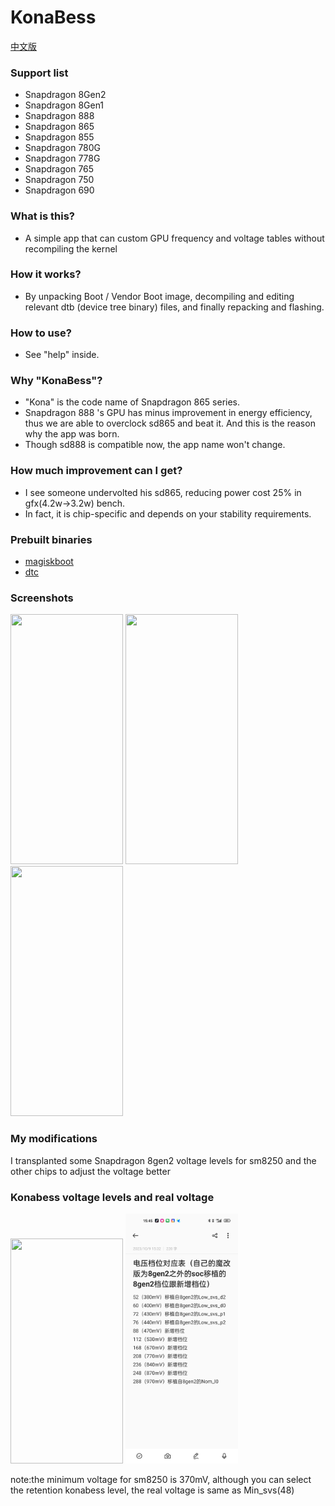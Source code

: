 # KonaBess

[中文版](https://github.com/AirStewart350/KonaBess/blob/master/README_zh-CN.md)
### Support list
* Snapdragon 8Gen2
* Snapdragon 8Gen1
* Snapdragon 888
* Snapdragon 865
* Snapdragon 855
* Snapdragon 780G
* Snapdragon 778G
* Snapdragon 765
* Snapdragon 750
* Snapdragon 690

### What is this?

- A simple app that can custom GPU frequency and voltage tables without recompiling the kernel

### How it works?

- By unpacking Boot / Vendor Boot image, decompiling and editing relevant dtb (device tree binary) files, and finally repacking and flashing.

### How to use?

- See "help" inside.

### Why "KonaBess"?

- "Kona" is the code name of Snapdragon 865 series.
- Snapdragon 888 's GPU has minus improvement in energy efficiency, thus we are able to overclock sd865 and beat it. And this is the reason why the app was born.
- Though sd888 is compatible now, the app name won't change.

### How much improvement can I get?

- I see someone undervolted his sd865, reducing power cost 25% in gfx(4.2w->3.2w) bench.
- In fact, it is chip-specific and depends on your stability requirements.

### Prebuilt binaries

- [magiskboot](https://github.com/topjohnwu/Magisk)
- [dtc](https://github.com/xzr467706992/dtc-aosp/tree/standalone)

### Screenshots
<img src="https://raw.githubusercontent.com/xzr467706992/KonaBess/master/screenshots/ss1.jpg" width="180" height="400" /> <img src="https://raw.githubusercontent.com/xzr467706992/KonaBess/master/screenshots/ss2.jpg" width="180" height="400" /> <img src="https://raw.githubusercontent.com/xzr467706992/KonaBess/master/screenshots/ss3.jpg" width="180" height="400" /> 

### My modifications

I transplanted some Snapdragon 8gen2 voltage levels for sm8250 and the other chips to adjust the voltage better

### Konabess voltage levels and real voltage
<img src="https://raw.githubusercontent.com/AirStewart350/KonaBess/master/screenshots/IMG_20231009_160008.jpg" width="180" height="360" /> <img src="https://raw.githubusercontent.com/AirStewart350/KonaBess/master/screenshots/Screenshot_2023-10-09-15-45-24-58_ae1f93045b87aacac90efbb155289789.jpg" width="180" height="400" />

note:the minimum voltage for sm8250 is 370mV, although you can select the retention konabess level, the real voltage is same as Min_svs(48)
